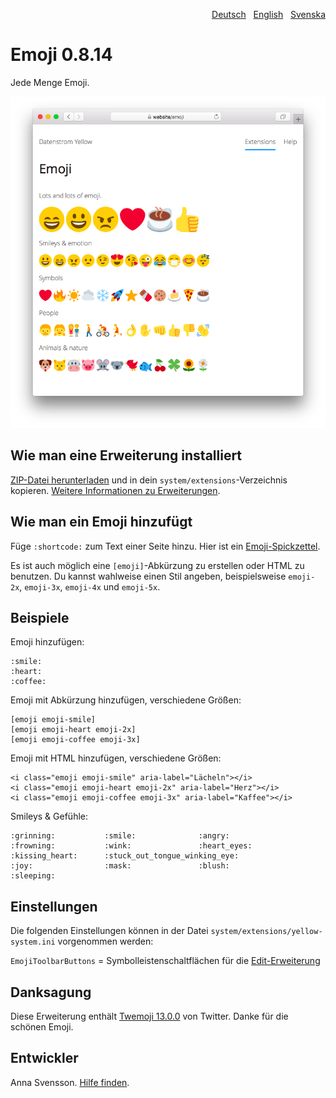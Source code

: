 <p align="right"><a href="README-de.md">Deutsch</a> &nbsp; <a href="README.md">English</a> &nbsp; <a href="README-sv.md">Svenska</a></p>

# Emoji 0.8.14

Jede Menge Emoji.

![Bildschirmfoto](SCREENSHOT.png?raw=true)

## Wie man eine Erweiterung installiert

[ZIP-Datei herunterladen](https://github.com/annaesvensson/yellow-emoji/archive/refs/heads/main.zip) und in dein `system/extensions`-Verzeichnis kopieren. [Weitere Informationen zu Erweiterungen](https://github.com/annaesvensson/yellow-update/tree/main/README-de.md).

## Wie man ein Emoji hinzufügt

Füge `:shortcode:` zum Text einer Seite hinzu. Hier ist ein [Emoji-Spickzettel](https://github.com/ikatyang/emoji-cheat-sheet). 

Es ist auch möglich eine `[emoji]`-Abkürzung zu erstellen oder HTML zu benutzen. Du kannst wahlweise einen Stil angeben, beispielsweise `emoji-2x`, `emoji-3x`, `emoji-4x` und `emoji-5x`.

## Beispiele

Emoji hinzufügen:

    :smile: 
    :heart: 
    :coffee:

Emoji mit Abkürzung hinzufügen, verschiedene Größen:

    [emoji emoji-smile]
    [emoji emoji-heart emoji-2x]
    [emoji emoji-coffee emoji-3x]

Emoji mit HTML hinzufügen, verschiedene Größen:

    <i class="emoji emoji-smile" aria-label="Lächeln"></i>
    <i class="emoji emoji-heart emoji-2x" aria-label="Herz"></i>
    <i class="emoji emoji-coffee emoji-3x" aria-label="Kaffee"></i>

Smileys & Gefühle:

    :grinning:           :smile:              :angry:
    :frowning:           :wink:               :heart_eyes:
    :kissing_heart:      :stuck_out_tongue_winking_eye:
    :joy:                :mask:               :blush:
    :sleeping:

## Einstellungen

Die folgenden Einstellungen können in der Datei `system/extensions/yellow-system.ini` vorgenommen werden:

`EmojiToolbarButtons` = Symbolleistenschaltflächen für die [Edit-Erweiterung](https://github.com/annaesvensson/yellow-edit/tree/main/README-de.md)  

## Danksagung

Diese Erweiterung enthält [Twemoji 13.0.0](https://github.com/twitter/twemoji) von Twitter. Danke für die schönen Emoji.

## Entwickler

Anna Svensson. [Hilfe finden](https://datenstrom.se/de/yellow/help/).
